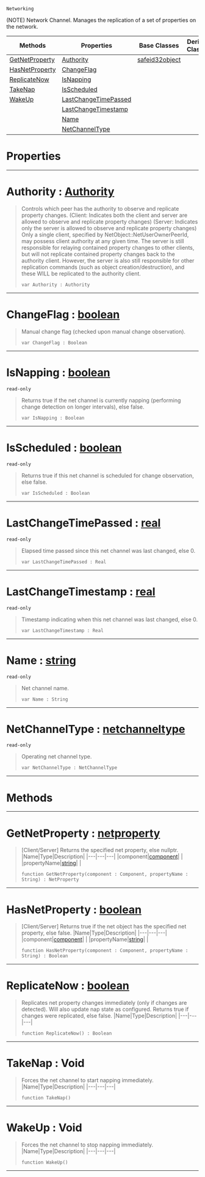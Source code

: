  `Networking`



(NOTE) Network Channel. Manages the replication of a set of properties on the network.

|Methods|Properties|Base Classes|Derived Classes|
|---|---|---|---|
|[ GetNetProperty](https://github.com/ZilchEngine/ZilchDocs/blob/master/code_reference/class_reference/netchannel.markdown#getnetproperty-zilch-engi)|[ Authority](https://github.com/ZilchEngine/ZilchDocs/blob/master/code_reference/class_reference/netchannel.markdown#authority-zilch-engine-do)|[safeid32object](https://github.com/ZilchEngine/ZilchDocs/blob/master/code_reference/class_reference/safeid32object.markdown)| |
|[ HasNetProperty](https://github.com/ZilchEngine/ZilchDocs/blob/master/code_reference/class_reference/netchannel.markdown#hasnetproperty-zilch-engi)|[ ChangeFlag](https://github.com/ZilchEngine/ZilchDocs/blob/master/code_reference/class_reference/netchannel.markdown#changeflag-zilch-engine-d)| | |
|[ ReplicateNow](https://github.com/ZilchEngine/ZilchDocs/blob/master/code_reference/class_reference/netchannel.markdown#replicatenow-zilch-engine)|[ IsNapping](https://github.com/ZilchEngine/ZilchDocs/blob/master/code_reference/class_reference/netchannel.markdown#isnapping-zilch-engine-do)| | |
|[ TakeNap](https://github.com/ZilchEngine/ZilchDocs/blob/master/code_reference/class_reference/netchannel.markdown#takenap-void)|[ IsScheduled](https://github.com/ZilchEngine/ZilchDocs/blob/master/code_reference/class_reference/netchannel.markdown#isscheduled-zilch-engine)| | |
|[ WakeUp](https://github.com/ZilchEngine/ZilchDocs/blob/master/code_reference/class_reference/netchannel.markdown#wakeup-void)|[ LastChangeTimePassed](https://github.com/ZilchEngine/ZilchDocs/blob/master/code_reference/class_reference/netchannel.markdown#lastchangetimepassed-zer)| | |
| |[ LastChangeTimestamp](https://github.com/ZilchEngine/ZilchDocs/blob/master/code_reference/class_reference/netchannel.markdown#lastchangetimestamp-zero)| | |
| |[ Name](https://github.com/ZilchEngine/ZilchDocs/blob/master/code_reference/class_reference/netchannel.markdown#name-zilch-engine-documen)| | |
| |[ NetChannelType](https://github.com/ZilchEngine/ZilchDocs/blob/master/code_reference/class_reference/netchannel.markdown#netchanneltype-zilch-engi)| | |


 #  Properties


---  
 #  Authority : [Authority](https://github.com/ZilchEngine/ZilchDocs/blob/master/code_reference/enum_reference.markdown#authority)

> Controls which peer has the authority to observe and replicate property changes. (Client: Indicates both the client and server are allowed to observe and replicate property changes) (Server: Indicates only the server is allowed to observe and replicate property changes) Only a single client, specified by NetObject::NetUserOwnerPeerId, may possess client authority at any given time. The server is still responsible for relaying contained property changes to other clients, but will not replicate contained property changes back to the authority client. However, the server is also still responsible for other replication commands (such as object creation/destruction), and these WILL be replicated to the authority client.
> ``` lang=cpp, name=Nada
> var Authority : Authority


---  
 #  ChangeFlag : [boolean](https://github.com/ZilchEngine/ZilchDocs/blob/master/code_reference/nada_base_types/boolean.markdown)

> Manual change flag (checked upon manual change observation).
> ``` lang=cpp, name=Nada
> var ChangeFlag : Boolean


---  
 #  IsNapping : [boolean](https://github.com/ZilchEngine/ZilchDocs/blob/master/code_reference/nada_base_types/boolean.markdown)

 `read-only`

> Returns true if the net channel is currently napping (performing change detection on longer intervals), else false.
> ``` lang=cpp, name=Nada
> var IsNapping : Boolean


---  
 #  IsScheduled : [boolean](https://github.com/ZilchEngine/ZilchDocs/blob/master/code_reference/nada_base_types/boolean.markdown)

 `read-only`

> Returns true if this net channel is scheduled for change observation, else false.
> ``` lang=cpp, name=Nada
> var IsScheduled : Boolean


---  
 #  LastChangeTimePassed : [real](https://github.com/ZilchEngine/ZilchDocs/blob/master/code_reference/nada_base_types/real.markdown)

 `read-only`

> Elapsed time passed since this net channel was last changed, else 0.
> ``` lang=cpp, name=Nada
> var LastChangeTimePassed : Real


---  
 #  LastChangeTimestamp : [real](https://github.com/ZilchEngine/ZilchDocs/blob/master/code_reference/nada_base_types/real.markdown)

 `read-only`

> Timestamp indicating when this net channel was last changed, else 0.
> ``` lang=cpp, name=Nada
> var LastChangeTimestamp : Real


---  
 #  Name : [string](https://github.com/ZilchEngine/ZilchDocs/blob/master/code_reference/nada_base_types/string.markdown)

 `read-only`

> Net channel name.
> ``` lang=cpp, name=Nada
> var Name : String


---  
 #  NetChannelType : [netchanneltype](https://github.com/ZilchEngine/ZilchDocs/blob/master/code_reference/class_reference/netchanneltype.markdown)

 `read-only`

> Operating net channel type.
> ``` lang=cpp, name=Nada
> var NetChannelType : NetChannelType


---  
 #  Methods


---  
 #  GetNetProperty : [netproperty](https://github.com/ZilchEngine/ZilchDocs/blob/master/code_reference/class_reference/netproperty.markdown)

> [Client/Server] Returns the specified net property, else nullptr.
> |Name|Type|Description|
> |---|---|---|
> |component|[component](https://github.com/ZilchEngine/ZilchDocs/blob/master/code_reference/class_reference/component.markdown)| |
> |propertyName|[string](https://github.com/ZilchEngine/ZilchDocs/blob/master/code_reference/nada_base_types/string.markdown)| |
> ``` lang=cpp, name=Nada
> function GetNetProperty(component : Component, propertyName : String) : NetProperty
> ``` 


---  
 #  HasNetProperty : [boolean](https://github.com/ZilchEngine/ZilchDocs/blob/master/code_reference/nada_base_types/boolean.markdown)

> [Client/Server] Returns true if the net object has the specified net property, else false.
> |Name|Type|Description|
> |---|---|---|
> |component|[component](https://github.com/ZilchEngine/ZilchDocs/blob/master/code_reference/class_reference/component.markdown)| |
> |propertyName|[string](https://github.com/ZilchEngine/ZilchDocs/blob/master/code_reference/nada_base_types/string.markdown)| |
> ``` lang=cpp, name=Nada
> function HasNetProperty(component : Component, propertyName : String) : Boolean
> ``` 


---  
 #  ReplicateNow : [boolean](https://github.com/ZilchEngine/ZilchDocs/blob/master/code_reference/nada_base_types/boolean.markdown)

> Replicates net property changes immediately (only if changes are detected). Will also update nap state as configured. Returns true if changes were replicated, else false.
> |Name|Type|Description|
> |---|---|---|
> ``` lang=cpp, name=Nada
> function ReplicateNow() : Boolean
> ``` 


---  
 #  TakeNap : Void

> Forces the net channel to start napping immediately.
> |Name|Type|Description|
> |---|---|---|
> ``` lang=cpp, name=Nada
> function TakeNap()
> ``` 


---  
 #  WakeUp : Void

> Forces the net channel to stop napping immediately.
> |Name|Type|Description|
> |---|---|---|
> ``` lang=cpp, name=Nada
> function WakeUp()
> ``` 


---  
 

 